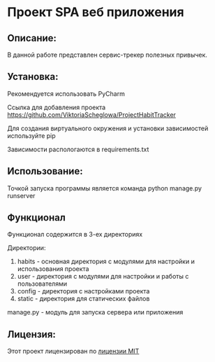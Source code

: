 # Проект SPA веб приложения

## Описание:

В данной работе представлен сервис-трекер полезных привычек.
## Установка:

Рекомендуется использовать PyCharm

Ссылка для добавления проекта
https://github.com/ViktoriaScheglowa/ProjectHabitTracker

Для создания виртуального окружения и установки зависимостей используйте pip

Зависимости распологаются в requirements.txt

## Использование:

Точкой запуска программы является команда python manage.py runserver

## Функционал

Функционал содержится в 3-ех директориях

Директории:
1. habits - основная директория с модулями для настройки и использования проекта
2. user - директория с модулями для настройки и работы с пользователями
3. config - директория с настройками проекта
4. static - директория для статических файлов

manage.py - модуль для запуска сервера или приложения

## Лицензия:

Этот проект лицензирован по [лицензии MIT](LICENSE)